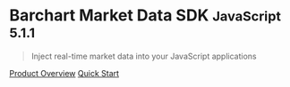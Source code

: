 # Barchart Market Data SDK <small>JavaScript 5.1.1</small>

> Inject real-time market data into your JavaScript applications

[Product Overview](/content/product_overview)
[Quick Start](/content/quick_start)
